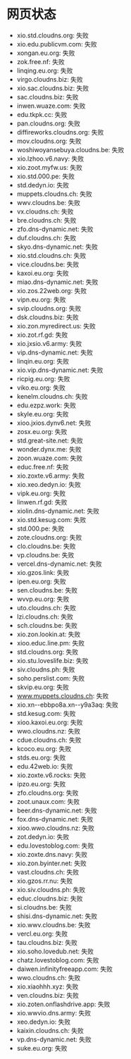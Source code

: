 # 网页状态
- xio.std.cloudns.org: 失败
- xio.edu.publicvm.com: 失败
- xongan.eu.org: 失败
- zok.free.nf: 失败
- linqing.eu.org: 失败
- virgo.cloudns.biz: 失败
- xio.sac.cloudns.biz: 失败
- sac.cloudns.biz: 失败
- inwen.wuaze.com: 失败
- edu.tkpk.cc: 失败
- pan.cloudns.org: 失败
- diffireworks.cloudns.org: 失败
- mov.cloudns.org: 失败
- woshiwoyansebuya.cloudns.be: 失败
- xio.lzhoo.v6.navy: 失败
- xio.zoot.myfw.us: 失败
- xio.std.000.pe: 失败
- std.dedyn.io: 失败
- muppets.cloudns.ch: 失败
- wwv.cloudns.be: 失败
- vx.cloudns.ch: 失败
- bre.cloudns.ch: 失败
- zfo.dns-dynamic.net: 失败
- duf.cloudns.ch: 失败
- skyo.dns-dynamic.net: 失败
- xio.std.cloudns.ch: 失败
- vice.cloudns.be: 失败
- kaxoi.eu.org: 失败
- miao.dns-dynamic.net: 失败
- xio.zos.22web.org: 失败
- vipn.eu.org: 失败
- svip.cloudns.org: 失败
- dsk.cloudns.biz: 失败
- xio.zon.myredirect.us: 失败
- xio.zot.rf.gd: 失败
- xio.jxsio.v6.army: 失败
- vip.dns-dynamic.net: 失败
- linqin.eu.org: 失败
- xio.vip.dns-dynamic.net: 失败
- ricpig.eu.org: 失败
- viko.eu.org: 失败
- kenelm.cloudns.ch: 失败
- edu.ezpz.work: 失败
- skyle.eu.org: 失败
- xioo.jxios.dynv6.net: 失败
- zosx.eu.org: 失败
- std.great-site.net: 失败
- wonder.dynx.me: 失败
- zoon.wuaze.com: 失败
- educ.free.nf: 失败
- xio.zoxte.v6.army: 失败
- xio.xeo.dedyn.io: 失败
- vipk.eu.org: 失败
- linwen.rf.gd: 失败
- xiolin.dns-dynamic.net: 失败
- xio.std.kesug.com: 失败
- std.000.pe: 失败
- zote.cloudns.org: 失败
- clo.cloudns.be: 失败
- vp.cloudns.be: 失败
- vercel.dns-dynamic.net: 失败
- xio.gzos.link: 失败
- ipen.eu.org: 失败
- sen.cloudns.be: 失败
- wvvp.eu.org: 失败
- uto.cloudns.ch: 失败
- lzi.cloudns.ch: 失败
- sch.cloudns.be: 失败
- xio.zon.lookin.at: 失败
- xioo.educ.line.pm: 失败
- std.cloudns.org: 失败
- xio.stu.loveslife.biz: 失败
- siv.cloudns.ph: 失败
- soho.perslist.com: 失败
- skvip.eu.org: 失败
- www.muppets.cloudns.ch: 失败
- xio.xn--ebbpo8a.xn--y9a3aq: 失败
- std.kesug.com: 失败
- xioo.kaxoi.eu.org: 失败
- wwo.cloudns.nz: 失败
- cdue.cloudns.ch: 失败
- kcoco.eu.org: 失败
- stds.eu.org: 失败
- edu.42web.io: 失败
- xio.zoxte.v6.rocks: 失败
- ipzo.eu.org: 失败
- zfo.cloudns.org: 失败
- zoot.unaux.com: 失败
- beer.dns-dynamic.net: 失败
- fox.dns-dynamic.net: 失败
- xioo.wwo.cloudns.nz: 失败
- zot.dedyn.io: 失败
- edu.lovestoblog.com: 失败
- xio.zoxte.dns.navy: 失败
- xio.zon.byinter.net: 失败
- vast.cloudns.ch: 失败
- xio.gzos.rr.nu: 失败
- xio.siv.cloudns.ph: 失败
- educ.cloudns.biz: 失败
- si.cloudns.be: 失败
- shisi.dns-dynamic.net: 失败
- xio.wwv.cloudns.be: 失败
- vercl.eu.org: 失败
- tau.cloudns.biz: 失败
- xio.soho.lovedub.net: 失败
- chatz.lovestoblog.com: 失败
- daiwen.infinityfreeapp.com: 失败
- wwo.cloudns.ch: 失败
- xio.xiaohhh.xyz: 失败
- ven.cloudns.biz: 失败
- xio.zoten.onflashdrive.app: 失败
- xio.wwvio.dns.army: 失败
- xeo.dedyn.io: 失败
- kaixin.cloudns.ch: 失败
- vp.dns-dynamic.net: 失败
- suke.eu.org: 失败
